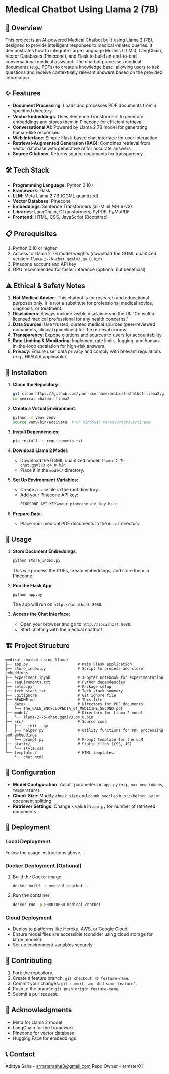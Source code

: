 # Medical Chatbot Using Llama 2 (7B)

## 🧠 Overview

This project is an AI-powered Medical Chatbot built using Llama 2 (7B), designed to provide intelligent responses to medical-related queries. It demonstrates how to integrate Large Language Models (LLMs), LangChain, Vector Databases (Pinecone), and Flask to build an end-to-end conversational medical assistant. The chatbot processes medical documents (e.g., PDFs) to create a knowledge base, allowing users to ask questions and receive contextually relevant answers based on the provided information.

## ✨ Features

- **Document Processing**: Loads and processes PDF documents from a specified directory.
- **Vector Embeddings**: Uses Sentence Transformers to generate embeddings and stores them in Pinecone for efficient retrieval.
- **Conversational AI**: Powered by Llama 2 7B model for generating human-like responses.
- **Web Interface**: Simple Flask-based chat interface for user interaction.
- **Retrieval-Augmented Generation (RAG)**: Combines retrieval from vector database with generative AI for accurate answers.
- **Source Citations**: Returns source documents for transparency.

## 🛠️ Tech Stack

- **Programming Language**: Python 3.10+
- **Framework**: Flask
- **LLM**: Meta Llama 2 7B (GGML quantized)
- **Vector Database**: Pinecone
- **Embeddings**: Sentence Transformers (all-MiniLM-L6-v2)
- **Libraries**: LangChain, CTransformers, PyPDF, PyMuPDF
- **Frontend**: HTML, CSS, JavaScript (Bootstrap)

## 📋 Prerequisites

1. Python 3.10 or higher
2. Access to Llama 2 7B model weights (download the GGML quantized version: `llama-2-7b-chat.ggmlv3.q4_0.bin`)
3. Pinecone account and API key
4. GPU recommended for faster inference (optional but beneficial)

## ⚠️ Ethical & Safety Notes

1. **Not Medical Advice**: This chatbot is for research and educational purposes only. It is not a substitute for professional medical advice, diagnosis, or treatment.
2. **Disclaimers**: Always include visible disclaimers in the UI: "Consult a licensed medical professional for any health concerns."
3. **Data Sources**: Use trusted, curated medical sources (peer-reviewed documents, clinical guidelines) for the retrieval corpus.
4. **Transparency**: Expose citations and sources to users for accountability.
5. **Rate Limiting & Monitoring**: Implement rate limits, logging, and human-in-the-loop escalation for high-risk answers.
6. **Privacy**: Ensure user data privacy and comply with relevant regulations (e.g., HIPAA if applicable).

## 🚀 Installation

1. **Clone the Repository**:
   ```bash
   git clone https://github.com/your-username/medical-chatbot-llama2.git
   cd medical-chatbot-llama2
   ```

2. **Create a Virtual Environment**:
   ```bash
   python -m venv venv
   source venv/bin/activate  # On Windows: venv\Scripts\activate
   ```

3. **Install Dependencies**:
   ```bash
   pip install -r requirements.txt
   ```

4. **Download Llama 2 Model**:
   - Download the GGML quantized model: `llama-2-7b-chat.ggmlv3.q4_0.bin`
   - Place it in the `model/` directory.

5. **Set Up Environment Variables**:
   - Create a `.env` file in the root directory.
   - Add your Pinecone API key:
     ```
     PINECONE_API_KEY=your_pinecone_api_key_here
     ```

6. **Prepare Data**:
   - Place your medical PDF documents in the `data/` directory.

## 📖 Usage

1. **Store Document Embeddings**:
   ```bash
   python store_index.py
   ```
   This will process the PDFs, create embeddings, and store them in Pinecone.

2. **Run the Flask App**:
   ```bash
   python app.py
   ```
   The app will run on `http://localhost:8080`.

3. **Access the Chat Interface**:
   - Open your browser and go to `http://localhost:8080`.
   - Start chatting with the medical chatbot!

## 🏗️ Project Structure

```
medical_chatbot_using_llama/
├── app.py                      # Main Flask application
├── store_index.py              # Script to process and store embeddings
├── experiment.ipynb            # Jupyter notebook for experimentation
├── requirements.txt            # Python dependencies
├── setup.py                    # Package setup
├── tech_stack.txt              # Tech stack summary
├── .gitignore                  # Git ignore file
├── README.md                   # This file
├── data/                       # Directory for PDF documents
│   └── The_GALE_ENCYCLOPEDIA_of_MEDICINE_SECOND.pdf
├── model/                      # Directory for Llama 2 model
│   └── llama-2-7b-chat.ggmlv3.q4_0.bin
├── src/                        # Source code
│   ├── __init__.py
│   ├── helper.py               # Utility functions for PDF processing and embeddings
│   └── prompt.py               # Prompt template for the LLM
├── static/                     # Static files (CSS, JS)
│   └── style.css
└── templates/                  # HTML templates
    └── chat.html
```

## 🔧 Configuration

- **Model Configuration**: Adjust parameters in `app.py` (e.g., `max_new_tokens`, `temperature`).
- **Chunk Size**: Modify `chunk_size` and `chunk_overlap` in `src/helper.py` for document splitting.
- **Retriever Settings**: Change `k` value in `app.py` for number of retrieved documents.

## 🚀 Deployment

### Local Deployment
Follow the usage instructions above.

### Docker Deployment (Optional)
1. Build the Docker image:
   ```bash
   docker build -t medical-chatbot .
   ```
2. Run the container:
   ```bash
   docker run -p 8080:8080 medical-chatbot
   ```

### Cloud Deployment
- Deploy to platforms like Heroku, AWS, or Google Cloud.
- Ensure model files are accessible (consider using cloud storage for large models).
- Set up environment variables securely.

## 🤝 Contributing

1. Fork the repository.
2. Create a feature branch: `git checkout -b feature-name`.
3. Commit your changes: `git commit -am 'Add some feature'`.
4. Push to the branch: `git push origin feature-name`.
5. Submit a pull request.

## 🙏 Acknowledgments

- Meta for Llama 2 model
- LangChain for the framework
- Pinecone for vector database
- Hugging Face for embeddings

## 📞 Contact

Adittya Saha - armstersaha8@gmail.com
Repo Owner - armster01